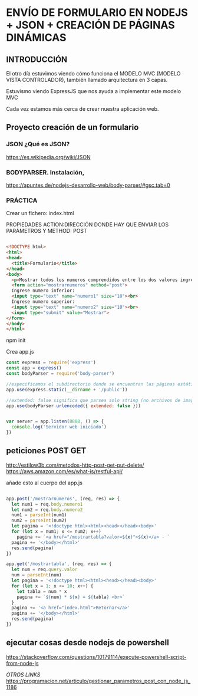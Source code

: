 # ENVÍO DE FORMULARIO EN NODEJS + JSON + CREACIÓN DE PÁGINAS DINÁMICAS 

## INTRODUCCIÓN

El otro día estuvimos viendo cómo funciona el MODELO MVC (MODELO VISTA CONTROLADOR), también llamado arquitectura en 3 capas.

Estuvismo viendo ExpressJS que nos ayuda a implementar este modelo MVC

Cada vez estamos más cerca de crear nuestra aplicación web.

## Proyecto creación de un formulario

### JSON ¿Qué es JSON?

https://es.wikipedia.org/wiki/JSON

### BODYPARSER. Instalación, 

https://apuntes.de/nodejs-desarrollo-web/body-parser/#gsc.tab=0

### PRÁCTICA 

Crear un fichero: index.html

PROPIEDADES ACTION:DIRECCIÓN DONDE HAY QUE ENVIAR LOS PARÁMETROS Y METHOD: POST

```html

<!DOCTYPE html>
<html>
<head>
  <title>Formulario</title>
</head>
<body>
  <p>Mostrar todos los numeros comprendidos entre los dos valores ingresados de uno en uno.</p>
  <form action="mostrarnumeros" method="post">
  Ingrese numero inferior:
  <input type="text" name="numero1" size="10"><br>
  Ingrese numero superior:
  <input type="text" name="numero2" size="10"><br>
  <input type="submit" value="Mostrar">
</form>
</body>
</html>

```
npm init

Crea app.js

```js
const express = require('express')
const app = express()
const bodyParser = require('body-parser')

//especificamos el subdirectorio donde se encuentran las páginas estáticas
app.use(express.static(__dirname + '/public'))

//extended: false significa que parsea solo string (no archivos de imagenes por ejemplo)
app.use(bodyParser.urlencoded({ extended: false }))


var server = app.listen(8888, () => {
  console.log('Servidor web iniciado')
})

```
## peticiones POST GET

http://estilow3b.com/metodos-http-post-get-put-delete/
https://aws.amazon.com/es/what-is/restful-api/

añade esto al cuerpo del app.js

```js

app.post('/mostrarnumeros', (req, res) => {
  let num1 = req.body.numero1
  let num2 = req.body.numero2
  num1 = parseInt(num1)
  num2 = parseInt(num2)
  let pagina = '<!doctype html><html><head></head><body>'
  for (let x = num1; x <= num2; x++)
    pagina += `<a href="/mostrartabla?valor=${x}">${x}</a> - `
  pagina += '</body></html>'
  res.send(pagina)
})

app.get('/mostrartabla', (req, res) => {
  let num = req.query.valor
  num = parseInt(num)
  let pagina = '<!doctype html><html><head></head><body>'
  for (let x = 1; x <= 10; x++) {
    let tabla = num * x
    pagina += `${num} * ${x} = ${tabla} <br>`
  }
  pagina += '<a href="index.html">Retornar</a>'
  pagina += '</body></html>'
  res.send(pagina)
})
```

## ejecutar cosas desde nodejs de powershell
https://stackoverflow.com/questions/10179114/execute-powershell-script-from-node-js

*OTROS LINKS*
https://programacion.net/articulo/gestionar_parametros_post_con_node_js_1186

